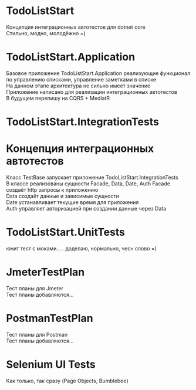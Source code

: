 # TodoListStart
Концепция интеграционных автотестов для dotnet core  
Стильно, модно, молодёжно =)  

# TodoListStart.Application
Базовое приложение TodoListStart.Application реализующие функционал по управлению списками, управление заметками в списке  
На данном этапе архитектура не сильно имеет значение  
Приложение написано для реализации интеграционных автотестов  
В будущем перепишу на CQRS + MediatR  

# TodoListStart.IntegrationTests 
# Концепция интеграционных автотестов
Класс TestBase запускает приложение TodoListStart.IntegrationTests  
В классе реализованы сущности Facade, Data, Date, Auth
Facade создаёт http запросы к приложению  
Data создаёт данные и зависимые сущности  
Date устанавливает текущие время для приложения  
Auth управляет авторизацией при создании данные через Data

# TodoListStart.UnitTests
юнит тест с моками..... доделаю, нормально, чесн слово =)

# JmeterTestPlan
Тест планы для Jmeter  
Тест планы добавляются...  

# PostmanTestPlan
Тест планы для Postman  
Тест планы добавляются...  

# Selenium UI Tests
Как только, так сразу (Page Objects, Bumblebee)
